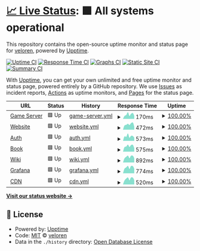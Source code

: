 # [📈 Live Status](https://status.veloren.net): <!--live status--> **🟩 All systems operational**

This repository contains the open-source uptime monitor and status page for [veloren](https://www.veloren.net), powered by [Upptime](https://github.com/upptime/upptime).

[![Uptime CI](https://github.com/veloren/status.veloren.net/workflows/Uptime%20CI/badge.svg)](https://github.com/veloren/status.veloren.net/actions?query=workflow%3A%22Uptime+CI%22)
[![Response Time CI](https://github.com/veloren/status.veloren.net/workflows/Response%20Time%20CI/badge.svg)](https://github.com/veloren/status.veloren.net/actions?query=workflow%3A%22Response+Time+CI%22)
[![Graphs CI](https://github.com/veloren/status.veloren.net/workflows/Graphs%20CI/badge.svg)](https://github.com/veloren/status.veloren.net/actions?query=workflow%3A%22Graphs+CI%22)
[![Static Site CI](https://github.com/veloren/status.veloren.net/workflows/Static%20Site%20CI/badge.svg)](https://github.com/veloren/status.veloren.net/actions?query=workflow%3A%22Static+Site+CI%22)
[![Summary CI](https://github.com/veloren/status.veloren.net/workflows/Summary%20CI/badge.svg)](https://github.com/veloren/status.veloren.net/actions?query=workflow%3A%22Summary+CI%22)

With [Upptime](https://upptime.js.org), you can get your own unlimited and free uptime monitor and status page, powered entirely by a GitHub repository. We use [Issues](https://github.com/veloren/status.veloren.net/issues) as incident reports, [Actions](https://github.com/veloren/status.veloren.net/actions) as uptime monitors, and [Pages](https://status.veloren.net) for the status page.

<!--start: status pages-->
<!-- This summary is generated by Upptime (https://github.com/upptime/upptime) -->
<!-- Do not edit this manually, your changes will be overwritten -->
<!-- prettier-ignore -->
| URL | Status | History | Response Time | Uptime |
| --- | ------ | ------- | ------------- | ------ |
| <img alt="" src="https://favicons.githubusercontent.com/null" height="13"> [Game Server](server.veloren.net) | 🟩 Up | [game-server.yml](https://github.com/veloren/status.veloren.net/commits/HEAD/history/game-server.yml) | <details><summary><img alt="Response time graph" src="./graphs/game-server/response-time-week.png" height="20"> 170ms</summary><br><a href="https://status.veloren.net/history/game-server"><img alt="Response time 170" src="https://img.shields.io/endpoint?url=https%3A%2F%2Fraw.githubusercontent.com%2Fveloren%2Fstatus.veloren.net%2FHEAD%2Fapi%2Fgame-server%2Fresponse-time.json"></a><br><a href="https://status.veloren.net/history/game-server"><img alt="24-hour response time 113" src="https://img.shields.io/endpoint?url=https%3A%2F%2Fraw.githubusercontent.com%2Fveloren%2Fstatus.veloren.net%2FHEAD%2Fapi%2Fgame-server%2Fresponse-time-day.json"></a><br><a href="https://status.veloren.net/history/game-server"><img alt="7-day response time 170" src="https://img.shields.io/endpoint?url=https%3A%2F%2Fraw.githubusercontent.com%2Fveloren%2Fstatus.veloren.net%2FHEAD%2Fapi%2Fgame-server%2Fresponse-time-week.json"></a><br><a href="https://status.veloren.net/history/game-server"><img alt="30-day response time 170" src="https://img.shields.io/endpoint?url=https%3A%2F%2Fraw.githubusercontent.com%2Fveloren%2Fstatus.veloren.net%2FHEAD%2Fapi%2Fgame-server%2Fresponse-time-month.json"></a><br><a href="https://status.veloren.net/history/game-server"><img alt="1-year response time 170" src="https://img.shields.io/endpoint?url=https%3A%2F%2Fraw.githubusercontent.com%2Fveloren%2Fstatus.veloren.net%2FHEAD%2Fapi%2Fgame-server%2Fresponse-time-year.json"></a></details> | <details><summary><a href="https://status.veloren.net/history/game-server">100.00%</a></summary><a href="https://status.veloren.net/history/game-server"><img alt="All-time uptime 100.00%" src="https://img.shields.io/endpoint?url=https%3A%2F%2Fraw.githubusercontent.com%2Fveloren%2Fstatus.veloren.net%2FHEAD%2Fapi%2Fgame-server%2Fuptime.json"></a><br><a href="https://status.veloren.net/history/game-server"><img alt="24-hour uptime 100.00%" src="https://img.shields.io/endpoint?url=https%3A%2F%2Fraw.githubusercontent.com%2Fveloren%2Fstatus.veloren.net%2FHEAD%2Fapi%2Fgame-server%2Fuptime-day.json"></a><br><a href="https://status.veloren.net/history/game-server"><img alt="7-day uptime 100.00%" src="https://img.shields.io/endpoint?url=https%3A%2F%2Fraw.githubusercontent.com%2Fveloren%2Fstatus.veloren.net%2FHEAD%2Fapi%2Fgame-server%2Fuptime-week.json"></a><br><a href="https://status.veloren.net/history/game-server"><img alt="30-day uptime 100.00%" src="https://img.shields.io/endpoint?url=https%3A%2F%2Fraw.githubusercontent.com%2Fveloren%2Fstatus.veloren.net%2FHEAD%2Fapi%2Fgame-server%2Fuptime-month.json"></a><br><a href="https://status.veloren.net/history/game-server"><img alt="1-year uptime 100.00%" src="https://img.shields.io/endpoint?url=https%3A%2F%2Fraw.githubusercontent.com%2Fveloren%2Fstatus.veloren.net%2FHEAD%2Fapi%2Fgame-server%2Fuptime-year.json"></a></details>
| <img alt="" src="https://favicons.githubusercontent.com/veloren.net" height="13"> [Website](https://veloren.net) | 🟩 Up | [website.yml](https://github.com/veloren/status.veloren.net/commits/HEAD/history/website.yml) | <details><summary><img alt="Response time graph" src="./graphs/website/response-time-week.png" height="20"> 472ms</summary><br><a href="https://status.veloren.net/history/website"><img alt="Response time 486" src="https://img.shields.io/endpoint?url=https%3A%2F%2Fraw.githubusercontent.com%2Fveloren%2Fstatus.veloren.net%2FHEAD%2Fapi%2Fwebsite%2Fresponse-time.json"></a><br><a href="https://status.veloren.net/history/website"><img alt="24-hour response time 330" src="https://img.shields.io/endpoint?url=https%3A%2F%2Fraw.githubusercontent.com%2Fveloren%2Fstatus.veloren.net%2FHEAD%2Fapi%2Fwebsite%2Fresponse-time-day.json"></a><br><a href="https://status.veloren.net/history/website"><img alt="7-day response time 472" src="https://img.shields.io/endpoint?url=https%3A%2F%2Fraw.githubusercontent.com%2Fveloren%2Fstatus.veloren.net%2FHEAD%2Fapi%2Fwebsite%2Fresponse-time-week.json"></a><br><a href="https://status.veloren.net/history/website"><img alt="30-day response time 486" src="https://img.shields.io/endpoint?url=https%3A%2F%2Fraw.githubusercontent.com%2Fveloren%2Fstatus.veloren.net%2FHEAD%2Fapi%2Fwebsite%2Fresponse-time-month.json"></a><br><a href="https://status.veloren.net/history/website"><img alt="1-year response time 486" src="https://img.shields.io/endpoint?url=https%3A%2F%2Fraw.githubusercontent.com%2Fveloren%2Fstatus.veloren.net%2FHEAD%2Fapi%2Fwebsite%2Fresponse-time-year.json"></a></details> | <details><summary><a href="https://status.veloren.net/history/website">100.00%</a></summary><a href="https://status.veloren.net/history/website"><img alt="All-time uptime 100.00%" src="https://img.shields.io/endpoint?url=https%3A%2F%2Fraw.githubusercontent.com%2Fveloren%2Fstatus.veloren.net%2FHEAD%2Fapi%2Fwebsite%2Fuptime.json"></a><br><a href="https://status.veloren.net/history/website"><img alt="24-hour uptime 100.00%" src="https://img.shields.io/endpoint?url=https%3A%2F%2Fraw.githubusercontent.com%2Fveloren%2Fstatus.veloren.net%2FHEAD%2Fapi%2Fwebsite%2Fuptime-day.json"></a><br><a href="https://status.veloren.net/history/website"><img alt="7-day uptime 100.00%" src="https://img.shields.io/endpoint?url=https%3A%2F%2Fraw.githubusercontent.com%2Fveloren%2Fstatus.veloren.net%2FHEAD%2Fapi%2Fwebsite%2Fuptime-week.json"></a><br><a href="https://status.veloren.net/history/website"><img alt="30-day uptime 100.00%" src="https://img.shields.io/endpoint?url=https%3A%2F%2Fraw.githubusercontent.com%2Fveloren%2Fstatus.veloren.net%2FHEAD%2Fapi%2Fwebsite%2Fuptime-month.json"></a><br><a href="https://status.veloren.net/history/website"><img alt="1-year uptime 100.00%" src="https://img.shields.io/endpoint?url=https%3A%2F%2Fraw.githubusercontent.com%2Fveloren%2Fstatus.veloren.net%2FHEAD%2Fapi%2Fwebsite%2Fuptime-year.json"></a></details>
| <img alt="" src="https://favicons.githubusercontent.com/auth.veloren.net" height="13"> [Auth](https://auth.veloren.net/ping) | 🟩 Up | [auth.yml](https://github.com/veloren/status.veloren.net/commits/HEAD/history/auth.yml) | <details><summary><img alt="Response time graph" src="./graphs/auth/response-time-week.png" height="20"> 573ms</summary><br><a href="https://status.veloren.net/history/auth"><img alt="Response time 604" src="https://img.shields.io/endpoint?url=https%3A%2F%2Fraw.githubusercontent.com%2Fveloren%2Fstatus.veloren.net%2FHEAD%2Fapi%2Fauth%2Fresponse-time.json"></a><br><a href="https://status.veloren.net/history/auth"><img alt="24-hour response time 375" src="https://img.shields.io/endpoint?url=https%3A%2F%2Fraw.githubusercontent.com%2Fveloren%2Fstatus.veloren.net%2FHEAD%2Fapi%2Fauth%2Fresponse-time-day.json"></a><br><a href="https://status.veloren.net/history/auth"><img alt="7-day response time 573" src="https://img.shields.io/endpoint?url=https%3A%2F%2Fraw.githubusercontent.com%2Fveloren%2Fstatus.veloren.net%2FHEAD%2Fapi%2Fauth%2Fresponse-time-week.json"></a><br><a href="https://status.veloren.net/history/auth"><img alt="30-day response time 604" src="https://img.shields.io/endpoint?url=https%3A%2F%2Fraw.githubusercontent.com%2Fveloren%2Fstatus.veloren.net%2FHEAD%2Fapi%2Fauth%2Fresponse-time-month.json"></a><br><a href="https://status.veloren.net/history/auth"><img alt="1-year response time 604" src="https://img.shields.io/endpoint?url=https%3A%2F%2Fraw.githubusercontent.com%2Fveloren%2Fstatus.veloren.net%2FHEAD%2Fapi%2Fauth%2Fresponse-time-year.json"></a></details> | <details><summary><a href="https://status.veloren.net/history/auth">100.00%</a></summary><a href="https://status.veloren.net/history/auth"><img alt="All-time uptime 100.00%" src="https://img.shields.io/endpoint?url=https%3A%2F%2Fraw.githubusercontent.com%2Fveloren%2Fstatus.veloren.net%2FHEAD%2Fapi%2Fauth%2Fuptime.json"></a><br><a href="https://status.veloren.net/history/auth"><img alt="24-hour uptime 100.00%" src="https://img.shields.io/endpoint?url=https%3A%2F%2Fraw.githubusercontent.com%2Fveloren%2Fstatus.veloren.net%2FHEAD%2Fapi%2Fauth%2Fuptime-day.json"></a><br><a href="https://status.veloren.net/history/auth"><img alt="7-day uptime 100.00%" src="https://img.shields.io/endpoint?url=https%3A%2F%2Fraw.githubusercontent.com%2Fveloren%2Fstatus.veloren.net%2FHEAD%2Fapi%2Fauth%2Fuptime-week.json"></a><br><a href="https://status.veloren.net/history/auth"><img alt="30-day uptime 100.00%" src="https://img.shields.io/endpoint?url=https%3A%2F%2Fraw.githubusercontent.com%2Fveloren%2Fstatus.veloren.net%2FHEAD%2Fapi%2Fauth%2Fuptime-month.json"></a><br><a href="https://status.veloren.net/history/auth"><img alt="1-year uptime 100.00%" src="https://img.shields.io/endpoint?url=https%3A%2F%2Fraw.githubusercontent.com%2Fveloren%2Fstatus.veloren.net%2FHEAD%2Fapi%2Fauth%2Fuptime-year.json"></a></details>
| <img alt="" src="https://favicons.githubusercontent.com/book.veloren.net" height="13"> [Book](https://book.veloren.net) | 🟩 Up | [book.yml](https://github.com/veloren/status.veloren.net/commits/HEAD/history/book.yml) | <details><summary><img alt="Response time graph" src="./graphs/book/response-time-week.png" height="20"> 575ms</summary><br><a href="https://status.veloren.net/history/book"><img alt="Response time 798" src="https://img.shields.io/endpoint?url=https%3A%2F%2Fraw.githubusercontent.com%2Fveloren%2Fstatus.veloren.net%2FHEAD%2Fapi%2Fbook%2Fresponse-time.json"></a><br><a href="https://status.veloren.net/history/book"><img alt="24-hour response time 447" src="https://img.shields.io/endpoint?url=https%3A%2F%2Fraw.githubusercontent.com%2Fveloren%2Fstatus.veloren.net%2FHEAD%2Fapi%2Fbook%2Fresponse-time-day.json"></a><br><a href="https://status.veloren.net/history/book"><img alt="7-day response time 575" src="https://img.shields.io/endpoint?url=https%3A%2F%2Fraw.githubusercontent.com%2Fveloren%2Fstatus.veloren.net%2FHEAD%2Fapi%2Fbook%2Fresponse-time-week.json"></a><br><a href="https://status.veloren.net/history/book"><img alt="30-day response time 798" src="https://img.shields.io/endpoint?url=https%3A%2F%2Fraw.githubusercontent.com%2Fveloren%2Fstatus.veloren.net%2FHEAD%2Fapi%2Fbook%2Fresponse-time-month.json"></a><br><a href="https://status.veloren.net/history/book"><img alt="1-year response time 798" src="https://img.shields.io/endpoint?url=https%3A%2F%2Fraw.githubusercontent.com%2Fveloren%2Fstatus.veloren.net%2FHEAD%2Fapi%2Fbook%2Fresponse-time-year.json"></a></details> | <details><summary><a href="https://status.veloren.net/history/book">100.00%</a></summary><a href="https://status.veloren.net/history/book"><img alt="All-time uptime 99.86%" src="https://img.shields.io/endpoint?url=https%3A%2F%2Fraw.githubusercontent.com%2Fveloren%2Fstatus.veloren.net%2FHEAD%2Fapi%2Fbook%2Fuptime.json"></a><br><a href="https://status.veloren.net/history/book"><img alt="24-hour uptime 100.00%" src="https://img.shields.io/endpoint?url=https%3A%2F%2Fraw.githubusercontent.com%2Fveloren%2Fstatus.veloren.net%2FHEAD%2Fapi%2Fbook%2Fuptime-day.json"></a><br><a href="https://status.veloren.net/history/book"><img alt="7-day uptime 100.00%" src="https://img.shields.io/endpoint?url=https%3A%2F%2Fraw.githubusercontent.com%2Fveloren%2Fstatus.veloren.net%2FHEAD%2Fapi%2Fbook%2Fuptime-week.json"></a><br><a href="https://status.veloren.net/history/book"><img alt="30-day uptime 99.86%" src="https://img.shields.io/endpoint?url=https%3A%2F%2Fraw.githubusercontent.com%2Fveloren%2Fstatus.veloren.net%2FHEAD%2Fapi%2Fbook%2Fuptime-month.json"></a><br><a href="https://status.veloren.net/history/book"><img alt="1-year uptime 99.86%" src="https://img.shields.io/endpoint?url=https%3A%2F%2Fraw.githubusercontent.com%2Fveloren%2Fstatus.veloren.net%2FHEAD%2Fapi%2Fbook%2Fuptime-year.json"></a></details>
| <img alt="" src="https://favicons.githubusercontent.com/wiki.veloren.net" height="13"> [Wiki](https://wiki.veloren.net) | 🟩 Up | [wiki.yml](https://github.com/veloren/status.veloren.net/commits/HEAD/history/wiki.yml) | <details><summary><img alt="Response time graph" src="./graphs/wiki/response-time-week.png" height="20"> 892ms</summary><br><a href="https://status.veloren.net/history/wiki"><img alt="Response time 931" src="https://img.shields.io/endpoint?url=https%3A%2F%2Fraw.githubusercontent.com%2Fveloren%2Fstatus.veloren.net%2FHEAD%2Fapi%2Fwiki%2Fresponse-time.json"></a><br><a href="https://status.veloren.net/history/wiki"><img alt="24-hour response time 743" src="https://img.shields.io/endpoint?url=https%3A%2F%2Fraw.githubusercontent.com%2Fveloren%2Fstatus.veloren.net%2FHEAD%2Fapi%2Fwiki%2Fresponse-time-day.json"></a><br><a href="https://status.veloren.net/history/wiki"><img alt="7-day response time 892" src="https://img.shields.io/endpoint?url=https%3A%2F%2Fraw.githubusercontent.com%2Fveloren%2Fstatus.veloren.net%2FHEAD%2Fapi%2Fwiki%2Fresponse-time-week.json"></a><br><a href="https://status.veloren.net/history/wiki"><img alt="30-day response time 931" src="https://img.shields.io/endpoint?url=https%3A%2F%2Fraw.githubusercontent.com%2Fveloren%2Fstatus.veloren.net%2FHEAD%2Fapi%2Fwiki%2Fresponse-time-month.json"></a><br><a href="https://status.veloren.net/history/wiki"><img alt="1-year response time 931" src="https://img.shields.io/endpoint?url=https%3A%2F%2Fraw.githubusercontent.com%2Fveloren%2Fstatus.veloren.net%2FHEAD%2Fapi%2Fwiki%2Fresponse-time-year.json"></a></details> | <details><summary><a href="https://status.veloren.net/history/wiki">100.00%</a></summary><a href="https://status.veloren.net/history/wiki"><img alt="All-time uptime 100.00%" src="https://img.shields.io/endpoint?url=https%3A%2F%2Fraw.githubusercontent.com%2Fveloren%2Fstatus.veloren.net%2FHEAD%2Fapi%2Fwiki%2Fuptime.json"></a><br><a href="https://status.veloren.net/history/wiki"><img alt="24-hour uptime 100.00%" src="https://img.shields.io/endpoint?url=https%3A%2F%2Fraw.githubusercontent.com%2Fveloren%2Fstatus.veloren.net%2FHEAD%2Fapi%2Fwiki%2Fuptime-day.json"></a><br><a href="https://status.veloren.net/history/wiki"><img alt="7-day uptime 100.00%" src="https://img.shields.io/endpoint?url=https%3A%2F%2Fraw.githubusercontent.com%2Fveloren%2Fstatus.veloren.net%2FHEAD%2Fapi%2Fwiki%2Fuptime-week.json"></a><br><a href="https://status.veloren.net/history/wiki"><img alt="30-day uptime 100.00%" src="https://img.shields.io/endpoint?url=https%3A%2F%2Fraw.githubusercontent.com%2Fveloren%2Fstatus.veloren.net%2FHEAD%2Fapi%2Fwiki%2Fuptime-month.json"></a><br><a href="https://status.veloren.net/history/wiki"><img alt="1-year uptime 100.00%" src="https://img.shields.io/endpoint?url=https%3A%2F%2Fraw.githubusercontent.com%2Fveloren%2Fstatus.veloren.net%2FHEAD%2Fapi%2Fwiki%2Fuptime-year.json"></a></details>
| <img alt="" src="https://favicons.githubusercontent.com/grafana.veloren.net" height="13"> [Grafana](https://grafana.veloren.net) | 🟩 Up | [grafana.yml](https://github.com/veloren/status.veloren.net/commits/HEAD/history/grafana.yml) | <details><summary><img alt="Response time graph" src="./graphs/grafana/response-time-week.png" height="20"> 774ms</summary><br><a href="https://status.veloren.net/history/grafana"><img alt="Response time 815" src="https://img.shields.io/endpoint?url=https%3A%2F%2Fraw.githubusercontent.com%2Fveloren%2Fstatus.veloren.net%2FHEAD%2Fapi%2Fgrafana%2Fresponse-time.json"></a><br><a href="https://status.veloren.net/history/grafana"><img alt="24-hour response time 569" src="https://img.shields.io/endpoint?url=https%3A%2F%2Fraw.githubusercontent.com%2Fveloren%2Fstatus.veloren.net%2FHEAD%2Fapi%2Fgrafana%2Fresponse-time-day.json"></a><br><a href="https://status.veloren.net/history/grafana"><img alt="7-day response time 774" src="https://img.shields.io/endpoint?url=https%3A%2F%2Fraw.githubusercontent.com%2Fveloren%2Fstatus.veloren.net%2FHEAD%2Fapi%2Fgrafana%2Fresponse-time-week.json"></a><br><a href="https://status.veloren.net/history/grafana"><img alt="30-day response time 815" src="https://img.shields.io/endpoint?url=https%3A%2F%2Fraw.githubusercontent.com%2Fveloren%2Fstatus.veloren.net%2FHEAD%2Fapi%2Fgrafana%2Fresponse-time-month.json"></a><br><a href="https://status.veloren.net/history/grafana"><img alt="1-year response time 815" src="https://img.shields.io/endpoint?url=https%3A%2F%2Fraw.githubusercontent.com%2Fveloren%2Fstatus.veloren.net%2FHEAD%2Fapi%2Fgrafana%2Fresponse-time-year.json"></a></details> | <details><summary><a href="https://status.veloren.net/history/grafana">100.00%</a></summary><a href="https://status.veloren.net/history/grafana"><img alt="All-time uptime 100.00%" src="https://img.shields.io/endpoint?url=https%3A%2F%2Fraw.githubusercontent.com%2Fveloren%2Fstatus.veloren.net%2FHEAD%2Fapi%2Fgrafana%2Fuptime.json"></a><br><a href="https://status.veloren.net/history/grafana"><img alt="24-hour uptime 100.00%" src="https://img.shields.io/endpoint?url=https%3A%2F%2Fraw.githubusercontent.com%2Fveloren%2Fstatus.veloren.net%2FHEAD%2Fapi%2Fgrafana%2Fuptime-day.json"></a><br><a href="https://status.veloren.net/history/grafana"><img alt="7-day uptime 100.00%" src="https://img.shields.io/endpoint?url=https%3A%2F%2Fraw.githubusercontent.com%2Fveloren%2Fstatus.veloren.net%2FHEAD%2Fapi%2Fgrafana%2Fuptime-week.json"></a><br><a href="https://status.veloren.net/history/grafana"><img alt="30-day uptime 100.00%" src="https://img.shields.io/endpoint?url=https%3A%2F%2Fraw.githubusercontent.com%2Fveloren%2Fstatus.veloren.net%2FHEAD%2Fapi%2Fgrafana%2Fuptime-month.json"></a><br><a href="https://status.veloren.net/history/grafana"><img alt="1-year uptime 100.00%" src="https://img.shields.io/endpoint?url=https%3A%2F%2Fraw.githubusercontent.com%2Fveloren%2Fstatus.veloren.net%2FHEAD%2Fapi%2Fgrafana%2Fuptime-year.json"></a></details>
| <img alt="" src="https://favicons.githubusercontent.com/download.veloren.net" height="13"> [CDN](https://download.veloren.net) | 🟩 Up | [cdn.yml](https://github.com/veloren/status.veloren.net/commits/HEAD/history/cdn.yml) | <details><summary><img alt="Response time graph" src="./graphs/cdn/response-time-week.png" height="20"> 520ms</summary><br><a href="https://status.veloren.net/history/cdn"><img alt="Response time 544" src="https://img.shields.io/endpoint?url=https%3A%2F%2Fraw.githubusercontent.com%2Fveloren%2Fstatus.veloren.net%2FHEAD%2Fapi%2Fcdn%2Fresponse-time.json"></a><br><a href="https://status.veloren.net/history/cdn"><img alt="24-hour response time 383" src="https://img.shields.io/endpoint?url=https%3A%2F%2Fraw.githubusercontent.com%2Fveloren%2Fstatus.veloren.net%2FHEAD%2Fapi%2Fcdn%2Fresponse-time-day.json"></a><br><a href="https://status.veloren.net/history/cdn"><img alt="7-day response time 520" src="https://img.shields.io/endpoint?url=https%3A%2F%2Fraw.githubusercontent.com%2Fveloren%2Fstatus.veloren.net%2FHEAD%2Fapi%2Fcdn%2Fresponse-time-week.json"></a><br><a href="https://status.veloren.net/history/cdn"><img alt="30-day response time 544" src="https://img.shields.io/endpoint?url=https%3A%2F%2Fraw.githubusercontent.com%2Fveloren%2Fstatus.veloren.net%2FHEAD%2Fapi%2Fcdn%2Fresponse-time-month.json"></a><br><a href="https://status.veloren.net/history/cdn"><img alt="1-year response time 544" src="https://img.shields.io/endpoint?url=https%3A%2F%2Fraw.githubusercontent.com%2Fveloren%2Fstatus.veloren.net%2FHEAD%2Fapi%2Fcdn%2Fresponse-time-year.json"></a></details> | <details><summary><a href="https://status.veloren.net/history/cdn">100.00%</a></summary><a href="https://status.veloren.net/history/cdn"><img alt="All-time uptime 100.00%" src="https://img.shields.io/endpoint?url=https%3A%2F%2Fraw.githubusercontent.com%2Fveloren%2Fstatus.veloren.net%2FHEAD%2Fapi%2Fcdn%2Fuptime.json"></a><br><a href="https://status.veloren.net/history/cdn"><img alt="24-hour uptime 100.00%" src="https://img.shields.io/endpoint?url=https%3A%2F%2Fraw.githubusercontent.com%2Fveloren%2Fstatus.veloren.net%2FHEAD%2Fapi%2Fcdn%2Fuptime-day.json"></a><br><a href="https://status.veloren.net/history/cdn"><img alt="7-day uptime 100.00%" src="https://img.shields.io/endpoint?url=https%3A%2F%2Fraw.githubusercontent.com%2Fveloren%2Fstatus.veloren.net%2FHEAD%2Fapi%2Fcdn%2Fuptime-week.json"></a><br><a href="https://status.veloren.net/history/cdn"><img alt="30-day uptime 100.00%" src="https://img.shields.io/endpoint?url=https%3A%2F%2Fraw.githubusercontent.com%2Fveloren%2Fstatus.veloren.net%2FHEAD%2Fapi%2Fcdn%2Fuptime-month.json"></a><br><a href="https://status.veloren.net/history/cdn"><img alt="1-year uptime 100.00%" src="https://img.shields.io/endpoint?url=https%3A%2F%2Fraw.githubusercontent.com%2Fveloren%2Fstatus.veloren.net%2FHEAD%2Fapi%2Fcdn%2Fuptime-year.json"></a></details>

<!--end: status pages-->

[**Visit our status website →**](https://status.veloren.net)

## 📄 License

- Powered by: [Upptime](https://github.com/upptime/upptime)
- Code: [MIT](./LICENSE) © [veloren](https://www.veloren.net)
- Data in the `./history` directory: [Open Database License](https://opendatacommons.org/licenses/odbl/1-0/)
